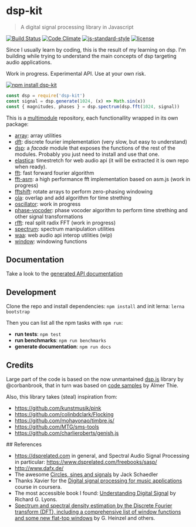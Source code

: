 # dsp-kit

> A digital signal processing library in Javascript

[![Build Status](https://travis-ci.org/oramics/dsp-kit.svg?branch=master&style=flat-square)](https://travis-ci.org/oramics/dsp-kit) [![Code Climate](https://codeclimate.com/github/oramics/dsp-kit/badges/gpa.svg?style=flat-square)](https://codeclimate.com/github/oramics/dsp-kit) [![js-standard-style](https://img.shields.io/badge/code%20style-standard-brightgreen.svg?style=flat-square)](https://github.com/feross/standard) [![license](https://img.shields.io/npm/l/tonal.svg?style=flat-square)](https://www.npmjs.com/package/tonal)

Since I usually learn by coding, this is the result of my learning on dsp. I'm building while trying to understand the main concepts of dsp targeting audio applications.

Work in progress. Experimental API. Use at your own risk.

[![npm install dsp-kit](https://nodei.co/npm/dsp-kit.png?mini=true)](https://npmjs.org/package/dsp-kit/)

```js
const dsp = require('dsp-kit')
const signal = dsp.generate(1024, (x) => Math.sin(x))
const { magnitudes, phases } = dsp.spectrum(dsp.fft(1024, signal))
```

This is a [multimodule](https://github.com/oramics/dsp-kit/tree/master/packages) repository, each functionallity wrapped in its own package:

- [array](https://github.com/oramics/dsp-kit/tree/master/packages/buffer): array utilities
- [dft](https://github.com/oramics/dsp-kit/tree/master/packages/dft): discrete fourier implementation (very slow, but easy to understand)
- [dsp](https://github.com/oramics/dsp-kit/tree/master/packages/dsp): a _facade_ module that exposes the functions of the rest of the modules. Probably you just need to install and use that one.
- [elastica](https://github.com/oramics/dsp-kit/tree/master/packages/elastica): timestretch for web audio api (it will be extracted it is own repo when ready).
- [fft](https://github.com/oramics/dsp-kit/tree/master/packages/fft): fast forward fourier algorithm
- [fft-asm](https://github.com/oramics/dsp-kit/tree/master/packages/fft-asm): a high performance fft implementation based on asm.js (work in progress)
- [fftshift](https://github.com/oramics/dsp-kit/tree/master/packages/fftshift): rotate arrays to perform zero-phasing windowing
- [ola](https://github.com/oramics/dsp-kit/tree/master/packages/ola): overlap and add algorithm for time strething
- [oscillator](https://github.com/oramics/dsp-kit/tree/master/packages/oscillator): work in progress
- [phase-vocoder](https://github.com/oramics/dsp-kit/tree/master/packages/phase-vocoder): phase vocoder algorithm to perform time strething and other signal transformations
- [rfft](https://github.com/oramics/dsp-kit/tree/master/packages/rfft): real split radix FFT (work in progress)
- [spectrum](https://github.com/oramics/dsp-kit/tree/master/packages/spectrum): spectrum manipulation utilities
- [waa](https://github.com/oramics/dsp-kit/tree/master/packages/waa): web audio api interop utilities (wip)
- [window](https://github.com/oramics/dsp-kit/tree/master/packages/window): windowing functions

## Documentation

Take a look to the [generated API documentation](https://github.com/oramics/dsp-kit/blob/master/docs/API/)

## Development

Clone the repo and install dependencies: `npm install` and init lerna: `lerna bootstrap`

Then you can list all the npm tasks with `npm run`:

- __run tests__: `npm test`
- __run benchmarks__: `npm run benchmarks`
- __generate documentation__: `npm run docs`

## Credits

Large part of the code is based on the now unmantained [dsp.js](https://github.com/corbanbrook/dsp.js) library by @corbanbrook, that in turn was based on [code samples](http://code.almeros.com/code-examples/delay-firefox-audio-api) by Almer Thie.

Also, this library takes (steal) inspiration from:

- https://github.com/kunstmusik/pink
- https://github.com/colinbdclark/Flocking
- https://github.com/mohayonao/timbre.js/
- https://github.com/MTG/sms-tools
- https://github.com/charlieroberts/genish.js

## References

- https://dsprelated.com in general, and Spectral Audio Signal Processing in particular: https://www.dsprelated.com/freebooks/sasp/
- http://www.dafx.de/
- The awesome [Circles, sines and signals](jackschaedler.github.io/circles-sines-signals/) by Jack Schaedler
- Thanks Xavier for the [Digital signal processing for music applications](https://www.coursera.org/learn/audio-signal-processing) course in coursera.
- The most accessible book I found: [Understanding Digital Signal](https://www.amazon.com/Understanding-Digital-Signal-Processing-3rd/dp/0137027419) by Richard G. Lyons.
- [Spectrum and spectral density estimation by the Discrete Fourier transform (DFT), including a comprehensive list of window functions and some new flat-top windows](https://holometer.fnal.gov/GH_FFT.pdf) by G. Heinzel and others.
